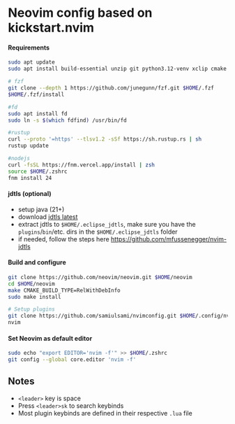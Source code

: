 # Neovim config based on kickstart.nvim

#### Requirements
```bash
sudo apt update
sudo apt install build-essential unzip git python3.12-venv xclip cmake gettext ripgrep

# fzf
git clone --depth 1 https://github.com/junegunn/fzf.git $HOME/.fzf
$HOME/.fzf/install

#fd
sudo apt install fd
sudo ln -s $(which fdfind) /usr/bin/fd

#rustup
curl --proto '=https' --tlsv1.2 -sSf https://sh.rustup.rs | sh
rustup update

#nodejs
curl -fsSL https://fnm.vercel.app/install | zsh
source $HOME/.zshrc
fnm install 24
```

#### jdtls (optional)
- setup java (21+)<br>
- download [jdtls latest](https://www.eclipse.org/downloads/download.php?file=/jdtls/snapshots/jdt-language-server-latest.tar.gz)<br>
- extract jdtls to `$HOME/.eclipse_jdtls`, make sure you have the `plugins`/`bin`/etc. dirs in the `$HOME/.eclipse_jdtls` folder<br>
- if needed, follow the steps here https://github.com/mfussenegger/nvim-jdtls<br>

#### Build and configure

```bash
git clone https://github.com/neovim/neovim.git $HOME/neovim
cd $HOME/neovim
make CMAKE_BUILD_TYPE=RelWithDebInfo
sudo make install

# Setup plugins
git clone https://github.com/samiulsami/nvimconfig.git $HOME/.config/nvim
nvim
```

#### Set Neovim as default editor
```bash
sudo echo "export EDITOR='nvim -f'" >> $HOME/.zshrc
git config --global core.editor 'nvim -f'
```
## Notes
- `<leader>` key is space
- Press `<leader>sk` to search keybinds
- Most plugin keybinds are defined in their respective `.lua` file
